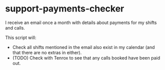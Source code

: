 # support-payments-checker

I receive an email once a month with details about payments for my shifts and calls.

This script will:
* Check all shifts mentioned in the email also exist in my calendar (and that there are no extras in either).
* (TODO) Check with Tenrox to see that any calls booked have been paid out.
